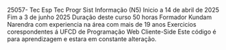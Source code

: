 25057- Tec Esp Tec Progr Sist Informação (N5)
Inicio a 14 de abril de 2025 Fim a 3 de junho 2025
Duração deste curso 50 horas
Formador Kundam Narendra com experiencia na área com mais de 19 anos
Exercicios corespondentes á UFCD de Programação Web Cliente-Side
Este código é para aprendizagem e estara em constante alteração.

